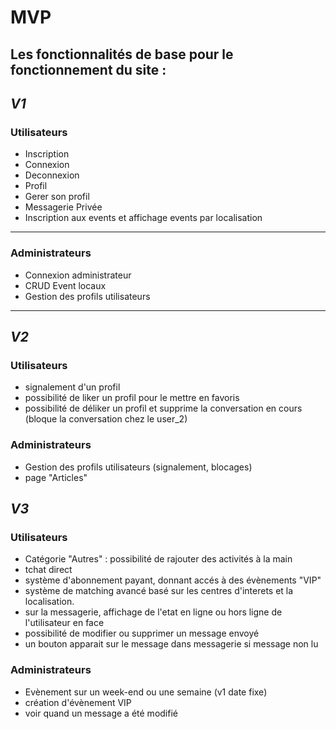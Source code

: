 # MVP
## Les fonctionnalités de base pour le fonctionnement du site :

## *V1*

### Utilisateurs
- Inscription
- Connexion
- Deconnexion
- Profil
- Gerer son profil
- Messagerie Privée
- Inscription aux events et affichage events par localisation

---

### Administrateurs
- Connexion administrateur
- CRUD Event locaux
- Gestion des profils utilisateurs

---

## *V2*

### Utilisateurs
- signalement d'un profil
- possibilité de liker un profil pour le mettre en favoris
- possibilité de déliker un profil et supprime la conversation en cours (bloque la conversation chez le user_2)


### Administrateurs
- Gestion des profils utilisateurs (signalement, blocages)
- page "Articles"



## *V3*

### Utilisateurs
- Catégorie "Autres" : possibilité de rajouter des activités à la main
- tchat direct
- système d'abonnement payant, donnant accés à des évènements "VIP"
- système de matching avancé basé sur les centres d'interets et la localisation.
- sur la messagerie, affichage de l'etat en ligne ou hors ligne de l'utilisateur en face 
- possibilité de modifier ou supprimer un message envoyé
- un bouton apparait sur le message dans messagerie si message non lu 


### Administrateurs
- Evènement sur un week-end ou une semaine (v1 date fixe)
- création d'évènement VIP
- voir quand un message a été modifié 

